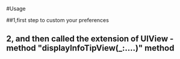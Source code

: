 #Usage

##1,first step to custom your preferences
## 2, and then called the extension of UIView -method "displayInfoTipView(_:....)" method 
